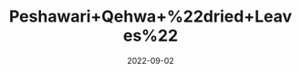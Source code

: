 ---
title: 'Peshawari+Qehwa+%22dried+Leaves%22'
date: '2022-09-02' 
metatag: '' 
inventory: '0' 
draft: false 
# meta description 
shortDescripton: ''
description: 'Herb'
longdescription: ''
featured: True
# product Price
price: '60.0'
# Product Short Description
shortDescription: ''
productID: 'F5B84F79-9A2A-ED11-9968-005056B3A416'
type: 'products'
category: 'Herb' 
thumnailproduct: 'https://aminsaddiquidawakhana.eralive.net/images/products/F5B84F79-9A2A-ED11-9968-005056B3A4161.png' 
images:
  - image: 'images/products/F5B84F79-9A2A-ED11-9968-005056B3A4161.png'  
Variants:
---